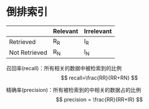 # 倒排索引

| |Relevant|Irrelevant|
|---|---|---|
|Retrieved|R<sub>R</sub>|I<sub>R</sub>|
|Not Retrieved|R<sub>N</sub>|I<sub>N</sub>|

召回率(recall)：所有相关的数据中被检索到的比例
$$
recall=\frac{RR}{RR+RN}
$$

精确率(precision)：所有被检索到的中相关的数据占的比例
$$
precision = \frac{RR}{RR+IR}
$$ 